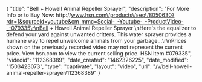 {
    "title": "Bell + Howell Animal Repeller Sprayer",
    "description": "For More Info or to Buy Now: http:\/\/www.hsn.com\/products\/seo\/8050630?rdr=1&sourceid=youtube&cm_mmc=Social-_-Youtube-_-ProductVideo-_-079335\r\nBell + Howell Animal Repeller Sprayer   \nHere's the equalizer to defend your yard against unwanted critters. This water sprayer provides a humane way to repel unwelcome animals from your garbage...\r\nPrices shown on the previously recorded video may not represent the current price.  View hsn.com to view the current selling price. HSN Item #079335",
    "videoid": "112368389",
    "date_created": "1462326225",
    "date_modified": "1503423073",
    "type": "captivate",
    "layout": "video",
    "url": "\/v\/bell-howell-animal-repeller-sprayer\/112368389"
}